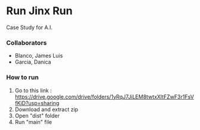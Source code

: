 # Run Jinx Run
Case Study for A.I.

### Collaborators
- Blanco, James Luis 
- Garcia, Danica

### How to run
1. Go to this link : https://drive.google.com/drive/folders/1yRqJ7JiLEM8twtxXltFZwF3r1FsVfKjD?usp=sharing
2. Download and extract zip
3. Open "dist" folder 
4. Run "main" file 

